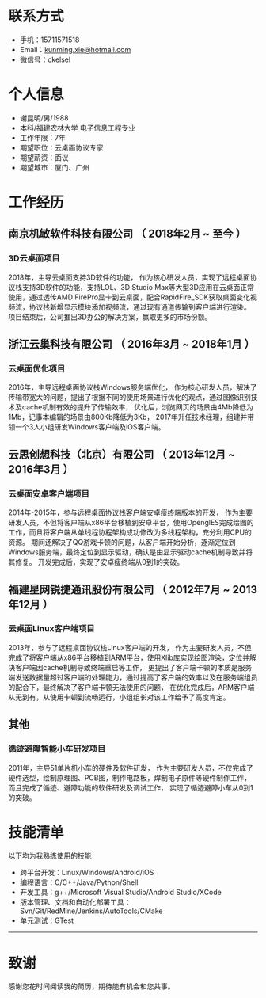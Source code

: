 
# 联系方式

- 手机：15711571518
- Email：kunming.xie@hotmail.com
- 微信号：ckelsel
# 个人信息

 - 谢昆明/男/1988
 - 本科/福建农林大学 电子信息工程专业
 - 工作年限：7年
 - 期望职位：云桌面协议专家
 - 期望薪资：面议
 - 期望城市：厦门、广州


# 工作经历

## 南京机敏软件科技有限公司 （ 2018年2月 ~ 至今 ）

### 3D云桌面项目
2018年，主导云桌面支持3D软件的功能，
作为核心研发人员，实现了远程桌面协议栈支持3D软件的功能，支持LOL、3D Studio Max等大型3D应用在云桌面正常使用，通过透传AMD FirePro显卡到云桌面，配合RapidFire_SDK获取桌面变化视频流，协议栈新增显示模块添加视频流，通过现有通道传输到客户端进行渲染。
项目结束后，公司推出3D办公的解决方案，赢取更多的市场份额。

  
## 浙江云巢科技有限公司 （ 2016年3月 ~ 2018年1月 ）

### 云桌面优化项目
2016年，主导远程桌面协议栈Windows服务端优化，
作为核心研发人员，解决了传输带宽大的问题，提出了根据不同的使用场景进行优化的观点，通过图像识别技术及cache机制有效的提升了传输效率，
优化后，浏览网页的场景由4Mb降低为1Mb，记事本编辑的场景由800Kb降低为3Kb，
2017年升任技术经理，组建并带领一个3人小组研发Windows客户端及iOS客户端。

## 云思创想科技（北京）有限公司 （ 2013年12月 ~ 2016年3月 ）

### 云桌面安卓客户端项目
2014年-2015年，参与远程桌面协议栈客户端安卓瘦终端版本的开发，
作为主要研发人员，不但将客户端从x86平台移植到安卓平台，使用OpenglES完成绘图的工作，而且将客户端从单线程协程架构成功修改为多线程架构，充分利用CPU的资源。
期间还解决了QQ游戏卡顿的问题，从客户端开始分析，逐渐定位到Windows服务端，最终定位到显示驱动，确认是由显示驱动cache机制导致并将其修复。
开发完成后，实现了安卓瘦终端从0到1的突破。
  
## 福建星网锐捷通讯股份有限公司 （ 2012年7月 ~ 2013年12月 ）

### 云桌面Linux客户端项目
2013年，参与了远程桌面协议栈Linux客户端的开发，
作为主要研发人员，不但完成了将客户端从x86平台移植到ARM平台，使用Xlib库实现绘图渲染，定位并解决客户端因cache机制导致终端重启等工作，
更提出了客户端卡顿的本质是服务端发送数据量超过客户端的处理能力，通过提高了客户端的效率以及在服务端组员的配合下，最终解决了客户端卡顿无法使用的问题，
在优化完成后，ARM客户端从无到有，从使用卡顿到流畅运行，小组组长对该工作给予了高度肯定。

## 其他

### 循迹避障智能小车研发项目
2011年，主导51单片机小车的硬件及软件研发，
作为主要研发人员，不仅完成了硬件选型，绘制原理图、PCB图，制作电路板，焊制电子原件等硬件制作工作，而且完成了循迹、避障功能的软件研发及调试工作，
实现了循迹避障小车从0到1的突破。

    
# 技能清单

以下均为我熟练使用的技能

- 跨平台开发：Linux/Windows/Android/iOS
- 编程语言：C/C++/Java/Python/Shell
- 开发工具：g++/Microsoft Visual Studio/Android Studio/XCode
- 版本管理、文档和自动化部署工具：Svn/Git/RedMine/Jenkins/AutoTools/CMake
- 单元测试：GTest
      
---      
# 致谢
感谢您花时间阅读我的简历，期待能有机会和您共事。
      
